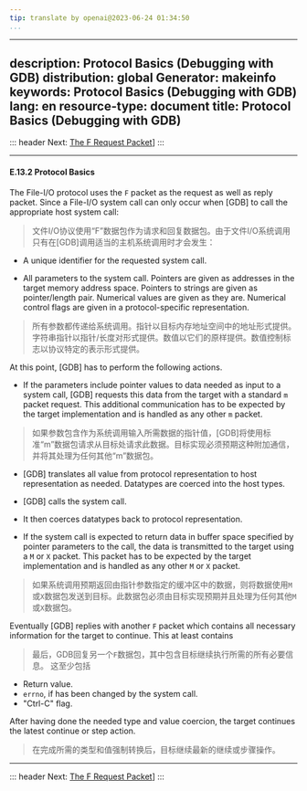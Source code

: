 ```yaml
---
tip: translate by openai@2023-06-24 01:34:50
...
```

---
description: Protocol Basics (Debugging with GDB)
distribution: global
Generator: makeinfo
keywords: Protocol Basics (Debugging with GDB)
lang: en
resource-type: document
title: Protocol Basics (Debugging with GDB)
---
::: header
Next: [The F Request Packet](The-F-Request-Packet.html#The-F-Request-Packet)]
:::

---

#### E.13.2 Protocol Basics


The File-I/O protocol uses the `F` packet as the request as well as reply packet. Since a File-I/O system call can only occur when [GDB] to call the appropriate host system call:

> 文件I/O协议使用“F”数据包作为请求和回复数据包。由于文件I/O系统调用只有在[GDB]调用适当的主机系统调用时才会发生：

- A unique identifier for the requested system call.

- All parameters to the system call. Pointers are given as addresses in the target memory address space. Pointers to strings are given as pointer/length pair. Numerical values are given as they are. Numerical control flags are given in a protocol-specific representation.

> 所有参数都传递给系统调用。指针以目标内存地址空间中的地址形式提供。字符串指针以指针/长度对形式提供。数值以它们的原样提供。数值控制标志以协议特定的表示形式提供。

At this point, [GDB] has to perform the following actions.


- If the parameters include pointer values to data needed as input to a system call, [GDB] requests this data from the target with a standard `m` packet request. This additional communication has to be expected by the target implementation and is handled as any other `m` packet.

> 如果参数包含作为系统调用输入所需数据的指针值，[GDB]将使用标准“m”数据包请求从目标处请求此数据。目标实现必须预期这种附加通信，并将其处理为任何其他“m”数据包。
- [GDB] translates all value from protocol representation to host representation as needed. Datatypes are coerced into the host types.
- [GDB] calls the system call.
- It then coerces datatypes back to protocol representation.

- If the system call is expected to return data in buffer space specified by pointer parameters to the call, the data is transmitted to the target using a `M` or `X` packet. This packet has to be expected by the target implementation and is handled as any other `M` or `X` packet.

> 如果系统调用预期返回由指针参数指定的缓冲区中的数据，则将数据使用`M`或`X`数据包发送到目标。此数据包必须由目标实现预期并且处理为任何其他`M`或`X`数据包。


Eventually [GDB] replies with another `F` packet which contains all necessary information for the target to continue. This at least contains

> 最后，GDB回复另一个`F`数据包，其中包含目标继续执行所需的所有必要信息。 这至少包括

- Return value.
- `errno`, if has been changed by the system call.
- "Ctrl-C" flag.


After having done the needed type and value coercion, the target continues the latest continue or step action.

> 在完成所需的类型和值强制转换后，目标继续最新的继续或步骤操作。

---

::: header
Next: [The F Request Packet](The-F-Request-Packet.html#The-F-Request-Packet)]
:::

